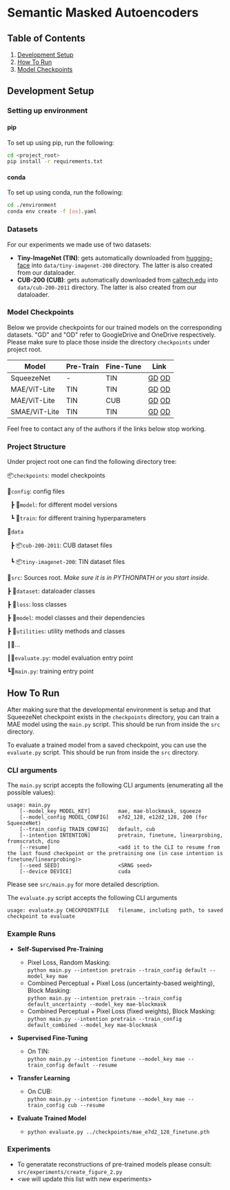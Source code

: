 # Semantic Masked Autoencoders

## Table of Contents
1. [Development Setup](#setup)
2. [How To Run](#run)
3. [Model Checkpoints](#checkpoints)

## Development Setup <a href="#setup"></a>
### Setting up environment
#### pip
To set up using pip, run the following:

```bash
cd <project_root>
pip install -r requirements.txt
```

#### conda
To set up using conda, run the following:

```bash
cd ./environment
conda env create -f [os].yaml
```

### Datasets
For our experiments we made use of two datasets:
- **Tiny-ImageNet (TIN)**: gets automatically downloaded from [hugging-face](https://huggingface.co/datasets/Maysee/tiny-imagenet "hugging-face") into `data/tiny-imagenet-200` directory. The latter is also created from our dataloader.
- **CUB-200 (CUB)**: gets automatically downloaded from [caltech.edu](https://www.vision.caltech.edu/datasets/cub_200_2011/) into `data/cub-200-2011` directory. The latter is also created from our dataloader.

### Model Checkpoints <a href="#checkpoints"></a>
Below we provide checkpoints for our trained models on the corresponding datasets. "GD" and "OD" refer to GoogleDrive and OneDrive respectively. Please make sure to place those inside the directory `checkpoints` under project root.

| Model  | Pre-Train  | Fine-Tune  | Link |
| ------------ | ------------ | ------------ | ------------ |
| SqueezeNet  | - | TIN | [GD](http://drive.google.com "GD") [OD](http://onedrive.microsoft.com "OD") |
| MAE/ViT-Lite | TIN  | TIN | [GD](http://drive.google.com "GD") [OD](http://onedrive.microsoft.com "OD")  |
| MAE/ViT-Lite | TIN  | CUB | [GD](http://drive.google.com "GD") [OD](http://onedrive.microsoft.com "OD")  |
| SMAE/ViT-Lite | TIN  | TIN | [GD](http://drive.google.com "GD") [OD](http://onedrive.microsoft.com "OD")  |

Feel free to contact any of the authors if the links below stop working.

### Project Structure
Under project root one can find the following directory tree:


📦`checkpoints`: model checkpoints

📂`config`: config files

&nbsp;&nbsp;┣  📂`model`: for different model versions

&nbsp;&nbsp;┗  📂`train`: for different training hyperparameters

📂`data`

&nbsp;&nbsp;┣  📦`cub-200-2011`: CUB dataset files

&nbsp;&nbsp;┗  📦`tiny-imagenet-200`: TIN dataset files

📂`src`: Sources root. *Make sure it is in PYTHONPATH or you start inside.*

 ┣ 📂`dataset`: dataloader classes

 ┣ 📂`loss`: loss classes

 ┣ 📂`model`: model classes and their dependencies

 ┣ 📂`utilities`: utility methods and classes

 ┃📜...

 ┃📜`evaluate.py`: model evaluation entry point
 
 ┗📜`main.py`: training entry point
 
 
## How To Run <a href="#run"></a>
After making sure that the developmental environment is setup and that SqueezeNet checkpoint exists in the `checkpoints` directory, you can train a MAE model using the `main.py` script. This should be run from inside the `src` directory.

To evaluate a trained model from a saved checkpoint, you can use the `evaluate.py` script. This should be run from inside the `src` directory.

### CLI arguments
The `main.py` script accepts the following CLI arguments (enumerating all the possible values):
```
usage: main.py 
	[--model_key MODEL_KEY]         mae, mae-blockmask, squeeze
	[--model_config MODEL_CONFIG]   e7d2_128, e12d2_128, 200 (for SqueezeNet)
	[--train_config TRAIN_CONFIG]   default, cub
	[--intention INTENTION]         pretrain, finetune, linearprobing, fromscratch, dino
	[--resume]                      <add it to the CLI to resume from the last found checkpoint or the pretraining one (in case intention is finetune/linearprobing)>
	[--seed SEED]                   <SRNG seed>
	[--device DEVICE]               cuda
```

Please see `src/main.py` for more detailed description.


The `evaluate.py` script accepts the following CLI arguments
```
usage: evaluate.py CHECKPOINTFILE	filename, including path, to saved checkpoint to evaluate
```


 ### Example Runs
- **Self-Supervised Pre-Training**
	- Pixel Loss, Random Masking:<br>```python main.py --intention pretrain --train_config default --model_key mae```
	- Combined Perceptual + Pixel Loss (uncertainty-based weighting), Block Masking:<br>```python main.py --intention pretrain --train_config default_uncertainty --model_key mae-blockmask```
	- Combined Perceptual + Pixel Loss (fixed weights), Block Masking:<br>`python main.py --intention pretrain --train_config default_combined --model_key mae-blockmask`
 
 
 - **Supervised Fine-Tuning**
 	- On TIN:<br>`python main.py --intention finetune --model_key mae --train_config default --resume`
 
 - **Transfer Learning**
 	- On CUB:<br>`python main.py --intention finetune --model_key mae --train_config cub --resume`

- **Evaluate Trained Model**
	- `python evaluate.py ../checkpoints/mae_e7d2_128_finetune.pth`

 
### Experiments
- To generatate reconstructions of pre-trained models please consult:<br>`src/experiments/create_figure_2.py`
- &lt;we will update this list with new experiments&gt;

 
